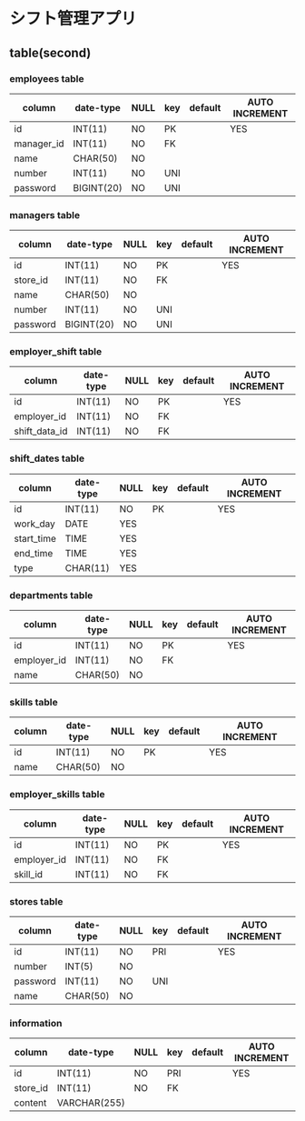 # シフト管理アプリ

## table(second)

### employees table

| column     | date-type  | NULL | key | default | AUTO INCREMENT |
| ---------- | ---------- | ---- | --- | ------- | -------------- |
| id         | INT(11)    | NO   | PK  |         | YES            |
| manager_id | INT(11)    | NO   | FK  |         |                |
| name       | CHAR(50)   | NO   |     |         |                |
| number     | INT(11)    | NO   | UNI |         |                |
| password   | BIGINT(20) | NO   | UNI |         |                |

### managers table

| column   | date-type  | NULL | key | default | AUTO INCREMENT |
| -------- | ---------- | ---- | --- | ------- | -------------- |
| id       | INT(11)    | NO   | PK  |         | YES            |
| store_id | INT(11)    | NO   | FK  |         |                |
| name     | CHAR(50)   | NO   |     |         |                |
| number   | INT(11)    | NO   | UNI |         |                |
| password | BIGINT(20) | NO   | UNI |         |                |

### employer_shift table

| column        | date-type | NULL | key | default | AUTO INCREMENT |
| ------------- | --------- | ---- | --- | ------- | -------------- |
| id            | INT(11)   | NO   | PK  |         | YES            |
| employer_id   | INT(11)   | NO   | FK  |         |                |
| shift_data_id | INT(11)   | NO   | FK  |         |                |

### shift_dates table

| column     | date-type | NULL | key | default | AUTO INCREMENT |
| ---------- | --------- | ---- | --- | ------- | -------------- |
| id         | INT(11)   | NO   | PK  |         | YES            |
| work_day   | DATE      | YES  |     |         |                |
| start_time | TIME      | YES  |     |         |                |
| end_time   | TIME      | YES  |     |         |                |
| type       | CHAR(11)  | YES  |     |         |                |

<!-- ### all_shift table
| column            | date-type | NULL | key | default | AUTO INCREMENT |
| ----------------- | --------- | ---- | --- | ------- | -------------- |
| id                | INT(11)   | NO   | PK  |         | YES            |
| employer_shift_id | INT(11)   | NO   | FK  |         |                |

### decided_shift table
| column                 | date-type | NULL | key | default | AUTO INCREMENT |
| ---------------------- | --------- | ---- | --- | ------- | -------------- |
| id                     | INT(11)   | NO   | PK  |         | YES            |
| all_temporary_shift_id | INT(11)   | NO   | FK  |         |                | -->

### departments table

| column      | date-type | NULL | key | default | AUTO INCREMENT |
| ----------- | --------- | ---- | --- | ------- | -------------- |
| id          | INT(11)   | NO   | PK  |         | YES            |
| employer_id | INT(11)   | NO   | FK  |         |                |
| name        | CHAR(50)  | NO   |     |         |                |

### skills table

| column | date-type | NULL | key | default | AUTO INCREMENT |
| ------ | --------- | ---- | --- | ------- | -------------- |
| id     | INT(11)   | NO   | PK  |         | YES            |
| name   | CHAR(50)  | NO   |     |         |                |

### employer_skills table

| column      | date-type | NULL | key | default | AUTO INCREMENT |
| ----------- | --------- | ---- | --- | ------- | -------------- |
| id          | INT(11)   | NO   | PK  |         | YES            |
| employer_id | INT(11)   | NO   | FK  |         |                |
| skill_id    | INT(11)   | NO   | FK  |         |                |

### stores table

| column   | date-type | NULL | key | default | AUTO INCREMENT |
| -------- | --------- | ---- | --- | ------- | -------------- |
| id       | INT(11)   | NO   | PRI |         | YES            |
| number   | INT(5)    | NO   |     |         |                |
| password | INT(11)   | NO   | UNI |         |                |
| name     | CHAR(50)  | NO   |     |         |                |

### information

| column   | date-type    | NULL | key | default | AUTO INCREMENT |
| -------- | ------------ | ---- | --- | ------- | -------------- |
| id       | INT(11)      | NO   | PRI |         | YES            |
| store_id | INT(11)      | NO   | FK  |         |                |
| content  | VARCHAR(255) |      |     |         |                |
